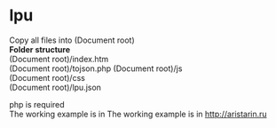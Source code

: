 # lpu
Copy all files into (Document root)  
**Folder structure**  
(Document root)/index.htm  
(Document root)/tojson.php 
(Document root)/js  
(Document root)/css  
(Document root)/lpu.json  
  
php is required    
The working example is in The working example is in http://aristarin.ru
